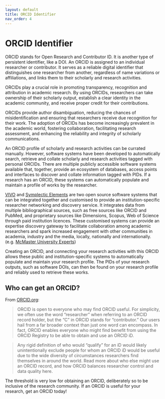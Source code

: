 ```yaml
---
layout: default
title: ORCID Identifier
nav_order: 4
---
```


# ORCID Identifier

ORCID stands for Open Research and Contributor ID. It is another type of persistent identifier, like a DOI. An ORCID is assigned to an individual researcher or contributor. It serves as a reliable digital identifier that distinguishes one researcher from another, regardless of name variations or affiliations, and links them to their scholarly and research activities.  

ORCIDs play a crucial role in promoting transparency, recognition and attribution in academic research. By using ORCIDs, researchers can take ownership of their scholarly output, establish a clear identity in the academic community, and receive proper credit for their contributions.

ORCIDs provide author disambiguation, reducing the chances of misidentification and ensuring that researchers receive due recognition for their work. The adoption of ORCIDs has become increasingly prevalent in the academic world, fostering collaboration, facilitating research assessment, and enhancing the reliability and integrity of scholarly communications.  

An ORCID profile of scholarly and research activities can be currated manually. However, software systems have been developed to automatically search, retrieve and collate scholarly and research activities tagged with personal ORCIDs. There are multiple publicly accessible software systems available that, together, provide an ecosystem of databases, access points and interfaces to discover and collate information tagged with PIDs. If a research has an ORCID, these systems can automatically populate and maintain a profile of works by the researcher. 

[VIVO](https://vivo.lyrasis.org/) and [Symplectic Elements](https://www.symplectic.co.uk/theelementsplatform/) are two open source software systems that can be integrated together and customised to provide an institution-specific researcher networking and discovery service. It integrates data from multiple bibliographical sources, such as free sources like ORCID and PubMed, and proprietary sources like Dimensions, Scopus, Web of Science through paid institution licences. These customised systems can provide an expertise discovery gateway to facilitate collaboration among academic researchers and spark increased engagement with other communities in academia, industry and the media, locally, nationally and internationally. (e.g. [McMaster University Experts](https://experts.mcmaster.ca)) 

Creating an ORCID, and connecting your research activities with this ORCID allows these public and institution-specific systems to automatically populate and maintain your research profile. The PIDs of your research outputs, such as software DOIs, can then be found on your research profile and reliably used to retrieve these works. 

## Who can get an ORCID?

From [ORCID.org](https://support.orcid.org/hc/en-us/articles/360006897334-What-is-an-ORCID-iD-and-how-do-I-use-it):

> ORCID is open to everyone who may find ORCID useful. For simplicity, we often use the word “researcher” when referring to an ORCID record holder, but the “C” in ORCID stands for “contributor.” Our users hail from a far broader context than just one word can encompass. In fact, ORCID enables everyone who might find benefit from using the ORCID Registry to be able to obtain and use an ORCID iD.

> Any rigid definition of who would “qualify” for an iD would likely unintentionally exclude people for whom an ORCID iD would be useful due to the wide diversity of circumstances researchers find themselves in around the world. Read more about who else might use an ORCID record, and how ORCID balances researcher control and data quality here.

The threshold is very low for obtaining an ORCID, deliberately so to be inclusive of the research community. If an ORCID is useful for your research, get an ORCID today!
